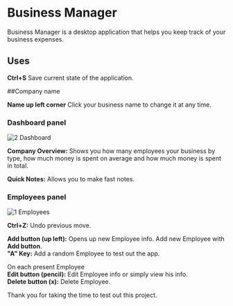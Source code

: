 # Business Manager 

Business Manager is a desktop application that helps you keep track of your business expenses.

## Uses

**Ctrl+S** Save current state of the application.

##Company name

**Name up left corner** Click your business name to change it at any time.

### Dashboard panel

![2 Dashboard](https://user-images.githubusercontent.com/115983223/196179833-9c0cc62d-307f-4efc-b0e2-c05f72ddcc94.png)

**Company Overview:** Shows you how many employees your business by type, how much money is spent on average and how much money is spent in total.

**Quick Notes:** Allows you to make fast notes.


### Employees panel

![1 Employees](https://user-images.githubusercontent.com/115983223/196179788-412b695d-946b-4db1-9248-c4996b38586f.png)

**Ctrl+Z:** Undo previous move.

**Add button (up left):** Opens up new Employee info. Add new Employee with **Add button**.<br/>
**"A" Key:** Add a random Employee to test out the app.<br/>

On each present Employee<br/>
**Edit button (pencil):** Edit Employee info or simply view his info.<br/>
**Delete button (x):** Delete Employee.<br/>


Thank you for taking the time to test out this project.

